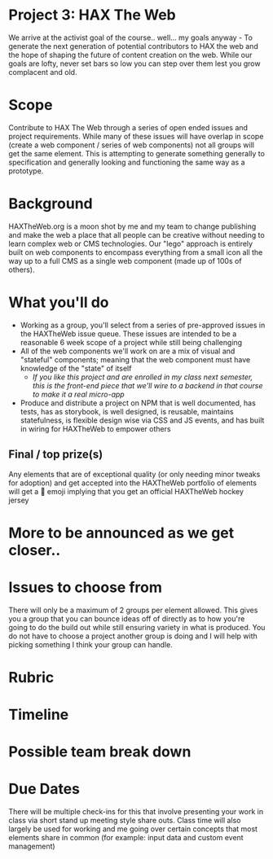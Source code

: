 # Project 3: HAX The Web
We arrive at the activist goal of the course.. well... my goals anyway - To generate the next generation of potential contributors to HAX the web and the hope of shaping the future of content creation on the web. While our goals are lofty, never set bars so low you can step over them lest you grow complacent and old.

# Scope
Contribute to HAX The Web through a series of open ended issues and project requirements. While many of these issues will have overlap in scope (create a web component / series of web components) not all groups will get the same element. This is attempting to generate something generally to specification and generally looking and functioning the same way as a prototype.

# Background
HAXTheWeb.org is a moon shot by me and my team to change publishing and make the web a place that all people can be creative without needing to learn complex web or CMS technologies. Our "lego" approach is entirely built on web components to encompass everything from a small icon all the way up to a full CMS as a single web component (made up of 100s of others).

# What you'll do
- Working as a group, you'll select from a series of pre-approved issues in the HAXTheWeb issue queue. These issues are intended to be a reasonable 6 week scope of a project while still being challenging
- All of the web components we'll work on are a mix of visual and "stateful" components; meaning that the web component must have knowledge of the "state" of itself
  - *If you like this project and are enrolled in my class next semester, this is the front-end piece that we'll wire to a backend in that course to make it a real micro-app*
- Produce and distribute a project on NPM that is well documented, has tests, has as storybook, is well designed, is reusable, maintains statefulness, is flexible design wise via CSS and JS events, and has built in wiring for HAXTheWeb to empower others

## Final / top prize(s)
Any elements that are of exceptional quality (or only needing minor tweaks for adoption) and get accepted into the HAXTheWeb portfolio of elements will get a 🏒 emoji implying that you get an official HAXTheWeb hockey jersey



# More to be announced as we get closer..


# Issues to choose from
There will only be a maximum of 2 groups per element allowed. This gives you a group that you can bounce ideas off of directly as to how you're going to do the build out while still ensuring variety in what is produced. You do not have to choose a project another group is doing and I will help with picking something I think your group can handle.

# Rubric

# Timeline

# Possible team break down

# Due Dates
There will be multiple check-ins for this that involve presenting your work in class via short stand up meeting style share outs. Class time will also largely be used for working and me going over certain concepts that most elements share in common (for example: input data and custom event management)
